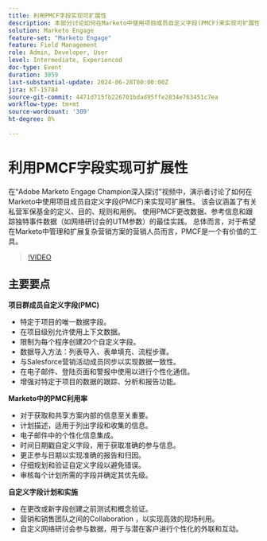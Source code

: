 ```yaml
---
title: 利用PMCF字段实现可扩展性
description: 本部分讨论如何在Marketo中使用项目成员自定义字段(PMCF)来实现可扩展性。 该会议涵盖了有关私营军保基金的定义、目的、规则和用例。 使用PMCF更改数据、参考信息和跟踪独特事件数据（如网络研讨会的UTM参数）的最佳实践。 总体而言，对于希望在Marketo中管理和扩展复杂营销方案的营销人员而言，PMCF是一个有价值的工具。
solution: Marketo Engage
feature-set: "Marketo Engage"
feature: Field Management
role: Admin, Developer, User
level: Intermediate, Experienced
doc-type: Event
duration: 3059
last-substantial-update: 2024-06-28T00:00:00Z
jira: KT-15784
source-git-commit: 4471d715fb226701bdad95ffe2834e763451c7ea
workflow-type: tm+mt
source-wordcount: '309'
ht-degree: 0%

---
```



# 利用PMCF字段实现可扩展性

在“Adobe Marketo Engage Champion深入探讨”视频中，演示者讨论了如何在Marketo中使用项目成员自定义字段(PMCF)来实现可扩展性。 该会议涵盖了有关私营军保基金的定义、目的、规则和用例。 使用PMCF更改数据、参考信息和跟踪独特事件数据（如网络研讨会的UTM参数）的最佳实践。 总体而言，对于希望在Marketo中管理和扩展复杂营销方案的营销人员而言，PMCF是一个有价值的工具。

>[!VIDEO](https://video.tv.adobe.com/v/3430531/?learn=on)

## 主要要点

**项目群成员自定义字段(PMC)**

* 特定于项目的唯一数据字段。
* 在项目级别允许使用上下文数据。
* 限制为每个程序创建20个自定义字段。
* 数据导入方法：列表导入、表单填充、流程步骤。
* 与Salesforce营销活动成员同步以实现数据一致性。
* 在电子邮件、登陆页面和警报中使用以进行个性化通信。
* 增强对特定于项目的数据的跟踪、分析和报告功能。

**Marketo中的PMC利用率**

* 对于获取和共享方案内部的信息至关重要。
* 计划描述，适用于列出字段和收集的信息。
* 电子邮件中的个性化信息集成。
* 时间日期戳自定义字段，用于获取准确的参与信息。
* 更正参与日期以实现准确的报告和归因。
* 仔细规划和验证自定义字段以避免错误。
* 审核每个计划所需的字段并确定其优先级。

**自定义字段计划和实施**

* 在更改或新字段创建之前测试和概念验证。
* 营销和销售团队之间的Collaboration ，以实现高效的现场利用。
* 自定义网络研讨会参与数据，用于与潜在客户进行个性化的外联和互动。